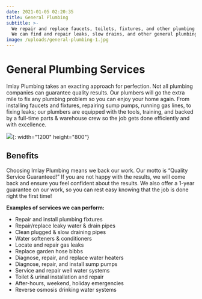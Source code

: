 ```yaml
---
date: 2021-01-05 02:20:35
title: General Plumbing
subtitle: >-
  We repair and replace faucets, toilets, fixtures, and other plumbing fixtures.
  We can find and repair leaks, slow drains, and other general plumbing issues!
image: /uploads/general-plumbing-1.jpg
---
```


# General Plumbing Services

Imlay Plumbing takes an exacting approach for perfection. Not all plumbing companies can guarantee quality results. Our plumbers will go the extra mile to fix any plumbing problem so you can enjoy your home again. From installing faucets and fixtures, repairing sump pumps, running gas lines, to fixing leaks; our plumbers are equipped with the tools, training, and backed by a full-time parts & warehouse crew so the job gets done efficiently and with excellence.

![](/uploads/general-plumbing.jpg){: width="1200" height="800"}

## Benefits

Choosing Imlay Plumbing means we back our work. Our motto is “Quality Service Guaranteed\!” If you are not happy with the results, we will come back and ensure you feel confident about the results. We also offer a 1-year guarantee on our work, so you can rest easy knowing that the job is done right the first time\!

**Examples of services we can perform:**

* Repair and install plumbing fixtures
* Repair/replace leaky water & drain pipes
* Clean plugged & slow draining pipes
* Water softeners & conditioners
* Locate and repair gas leaks
* Replace garden hose bibbs
* Diagnose, repair, and replace water heaters
* Diagnose, repair, and install sump pumps
* Service and repair well water systems
* Toilet & urinal installation and repair
* After-hours, weekend, holiday emergencies
* Reverse osmosis drinking water systems
